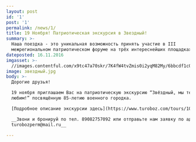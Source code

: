 ```yaml
---
layout: post
id: '1'
post: '1'
permalink: /news/1/
title: 19 Ноября! Патриотическая экскурсия в Звездный!
summary: >-
  Наша поездка - это уникальная возможность принять участие в III
  межрегиональном патриотическом форуме на трёх интереснейших площадках
dateposted: 16.11.2016
imgasset: >-
  //images.contentful.com/x9tc47a70skr/7K4fW4tvZmis0i2yqM82My/6bbcdf1c0a5ba87981c375e9aa99a234/________________.jpg
image: звездный.jpg
body: >-
  Дорогие друзья!

  19 ноября приглашаем Вас на патриотическую экскурсию “Звёздный, мы тебя
  любим!” посвящённую 85-летию военного городка. 

  [Подробное описание экскурсии здесь](https://www.turoboz.com/tours/1071/)

  __Звони и бронируй по тел. 89082757092 или отправьте нам заявку по адресу:
  turobozperm@mail.ru__

---
```

